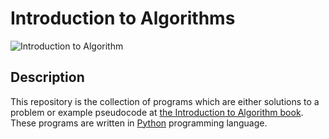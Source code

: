 # Introduction to Algorithms

![Introduction to Algorithm](assets/images/introduction_to_algorithm.jpg)


## Description

This repository is the collection of programs which are either solutions to a
problem or example pseudocode at [the Introduction to Algorithm
book][introduction_to_algorithm]. These programs are written in [Python][python]
programming language.

[introduction_to_algorithm]: https://www.goodreads.com/book/show/108986.Introduction_to_Algorithms
[python]: https://www.python.org/
